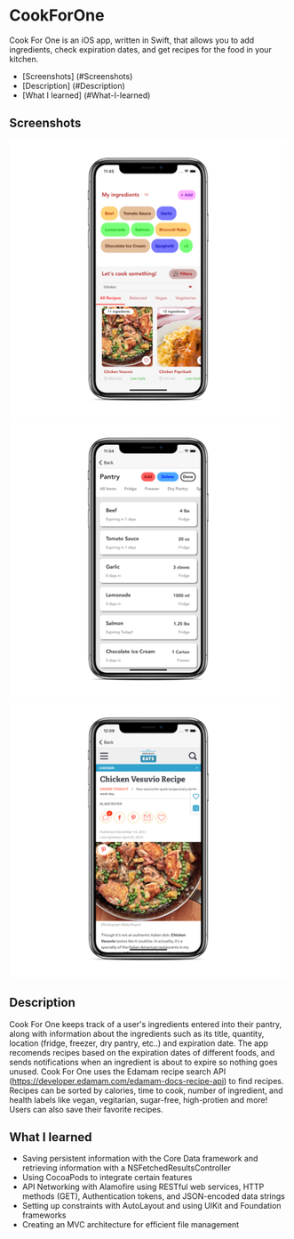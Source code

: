 # CookForOne

Cook For One is an iOS app, written in Swift, that allows you to add ingredients, check expiration dates, and get recipes for the food in your kitchen. 

* [Screenshots] (#Screenshots)
* [Description] (#Description)
* [What I learned] (#What-I-learned)

Screenshots
------------

<p float="left">
  <img src="https://github.com/talpert022/CookForOne/blob/master/Screenshots/screenshot1.png" width="500" height = "500" />
  <img src="https://github.com/talpert022/CookForOne/blob/master/Screenshots/screenshot2.png" width="500" height = "500" />
  <img src="https://github.com/talpert022/CookForOne/blob/master/Screenshots/screenshot3.png" width="500" height = "500" />
</p>


Description 
------------

Cook For One keeps track of a user's ingredients entered into their pantry, along with information about the ingredients such as its title, quantity, location (fridge, freezer, dry pantry, etc..) and expiration date. The app recomends recipes based on the expiration dates of different foods, and sends notifications when an ingredient is about to expire so nothing goes unused. Cook For One uses the Edamam recipe search API (https://developer.edamam.com/edamam-docs-recipe-api) to find recipes. Recipes can be sorted by calories, time to cook, number of ingredient, and health labels like vegan, vegitarian, sugar-free, high-protien and more! Users can also save their favorite recipes.

What I learned
--------------

* Saving persistent information with the Core Data framework and retrieving information with a NSFetchedResultsController
* Using CocoaPods to integrate certain features 
* API Networking with Alamofire using RESTful web services, HTTP methods (GET), Authentication tokens, and JSON-encoded data strings
* Setting up constraints with AutoLayout and using UIKit and Foundation frameworks
* Creating an MVC architecture for efficient file management 
